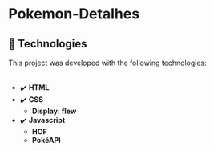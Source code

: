 # Pokemon-Detalhes
## :rocket: Technologies
This project was developed with the following technologies: <br><br>

- :heavy_check_mark: **HTML**
- :heavy_check_mark: **CSS**
  - **Display: flew**
- :heavy_check_mark: **Javascript**
  - **HOF**
  - **PokéAPI**
<br><br>
